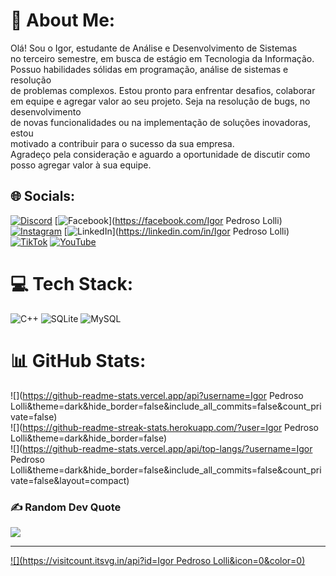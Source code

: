 # 💫 About Me:
   Olá! Sou o Igor, estudante de Análise e Desenvolvimento de Sistemas <br>no terceiro semestre, em busca de estágio em Tecnologia da Informação. <br>   Possuo habilidades sólidas em programação, análise de sistemas e resolução <br>de problemas complexos. Estou pronto para enfrentar desafios, colaborar <br>em equipe e agregar valor ao seu projeto. Seja na resolução de bugs, no desenvolvimento <br>de novas funcionalidades ou na implementação de soluções inovadoras, estou <br>motivado a contribuir para o sucesso da sua empresa. <br>   Agradeço pela consideração e aguardo a oportunidade de discutir como <br>posso agregar valor à sua equipe.


## 🌐 Socials:
[![Discord](https://img.shields.io/badge/Discord-%237289DA.svg?logo=discord&logoColor=white)](https://discord.gg/pedroso9023) [![Facebook](https://img.shields.io/badge/Facebook-%231877F2.svg?logo=Facebook&logoColor=white)](https://facebook.com/Igor Pedroso Lolli) [![Instagram](https://img.shields.io/badge/Instagram-%23E4405F.svg?logo=Instagram&logoColor=white)](https://instagram.com/@igor.pedroso_ofc) [![LinkedIn](https://img.shields.io/badge/LinkedIn-%230077B5.svg?logo=linkedin&logoColor=white)](https://linkedin.com/in/Igor Pedroso Lolli) [![TikTok](https://img.shields.io/badge/TikTok-%23000000.svg?logo=TikTok&logoColor=white)](https://tiktok.com/@@pedroso_2403) [![YouTube](https://img.shields.io/badge/YouTube-%23FF0000.svg?logo=YouTube&logoColor=white)](https://youtube.com/@@Igor_Pedroso) 

# 💻 Tech Stack:
![C++](https://img.shields.io/badge/c++-%2300599C.svg?style=for-the-badge&logo=c%2B%2B&logoColor=white) ![SQLite](https://img.shields.io/badge/sqlite-%2307405e.svg?style=for-the-badge&logo=sqlite&logoColor=white) ![MySQL](https://img.shields.io/badge/mysql-%2300000f.svg?style=for-the-badge&logo=mysql&logoColor=white)
# 📊 GitHub Stats:
![](https://github-readme-stats.vercel.app/api?username=Igor Pedroso Lolli&theme=dark&hide_border=false&include_all_commits=false&count_private=false)<br/>
![](https://github-readme-streak-stats.herokuapp.com/?user=Igor Pedroso Lolli&theme=dark&hide_border=false)<br/>
![](https://github-readme-stats.vercel.app/api/top-langs/?username=Igor Pedroso Lolli&theme=dark&hide_border=false&include_all_commits=false&count_private=false&layout=compact)

### ✍️ Random Dev Quote
![](https://quotes-github-readme.vercel.app/api?type=horizontal&theme=radical)

---
[![](https://visitcount.itsvg.in/api?id=Igor Pedroso Lolli&icon=0&color=0)](https://visitcount.itsvg.in)

<!-- Proudly created with GPRM ( https://gprm.itsvg.in ) -->